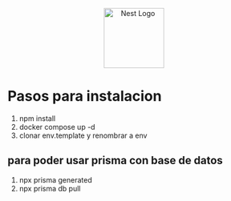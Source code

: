 <p align="center">
  <a href="http://nestjs.com/" target="blank"><img src="https://nestjs.com/img/logo-small.svg" width="120" alt="Nest Logo" /></a>
</p>

[circleci-image]: https://img.shields.io/circleci/build/github/nestjs/nest/master?token=abc123def456
[circleci-url]: https://circleci.com/gh/nestjs/nest

# Pasos para instalacion

1. npm install
2. docker compose up -d
3. clonar env.template y renombrar a env

## para poder usar prisma con base de datos

1. npx prisma generated
2. npx prisma db pull

